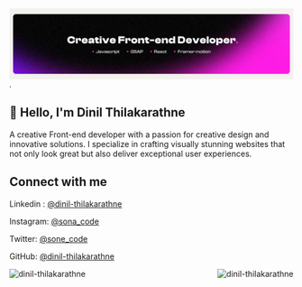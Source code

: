 <div class="hero-img-section">
    <img src="img/cover.jpg"  align="right" alt="Coding">
</div>

_._

<div class="header-section" style="height:10%;width: 100%;" >
    <h2 >
👋 Hello, I'm Dinil Thilakarathne
    </h2>
</div>

<div class="hero-top-section"">
 <div class="hero-top-txt">
 <p>
A creative Front-end developer with a passion for creative design and innovative solutions. I specialize in crafting visually stunning websites that not only look great but also deliver exceptional user experiences.
 </p>
 </div>

<div class="hero-body-section">
    <div class="social-media-section">
    <h2>Connect with me</h2>
    
Linkedin : [@dinil-thilakarathne](https://www.linkedin.com/in/dinil-thilakarathne/)

Instagram: [@sona_code](https://www.instagram.com/sona_code/)

Twitter: [@sone_code](https://twitter.com/sona_code/)

GitHub: [@dinil-thilakarathne](https://github.com/dinil-Thilakarathne/)

</div>

<div class="footer-section">
    <p><img align="left" src="https://github-readme-stats.vercel.app/api/top-langs?username=dinil-thilakarathne&show_icons=true&locale=en&layout=compact" alt="dinil-thilakarathne" /></p>
    <p>&nbsp;<img align="right" src="https://github-readme-stats.vercel.app/api?username=dinil-thilakarathne&show_icons=true&locale=en" alt="dinil-thilakarathne" /></p>
</div>
